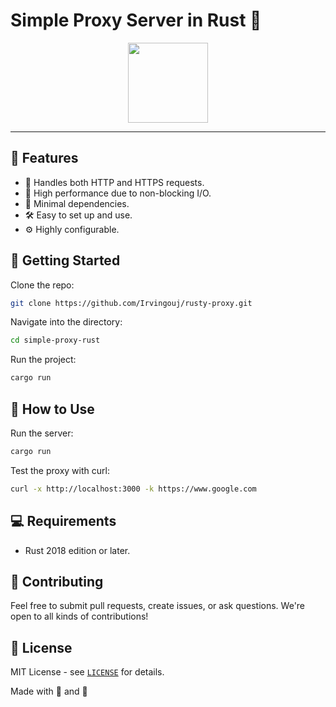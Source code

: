 # Simple Proxy Server in Rust 🦀

<div align="center">
  <img src="https://www.rust-lang.org/logos/rust-logo-512x512.png" width="128px"/>
</div>

---

## 🌟 Features

- 📡 Handles both HTTP and HTTPS requests.
- 🚀 High performance due to non-blocking I/O.
- 💼 Minimal dependencies.
- 🛠️ Easy to set up and use.
- ⚙️ Highly configurable.
  
## 🏁 Getting Started

Clone the repo:

```bash
git clone https://github.com/Irvingouj/rusty-proxy.git
```

Navigate into the directory:

```bash
cd simple-proxy-rust
```

Run the project:

```bash
cargo run
```

## 🎯 How to Use

Run the server:

```bash
cargo run
```

Test the proxy with curl:

```bash
curl -x http://localhost:3000 -k https://www.google.com
```

## 💻 Requirements

- Rust 2018 edition or later.
  
## 🤝 Contributing

Feel free to submit pull requests, create issues, or ask questions. We're open to all kinds of contributions!

## 📝 License

MIT License - see [`LICENSE`](LICENSE) for details.


Made with 💖 and 🦀
